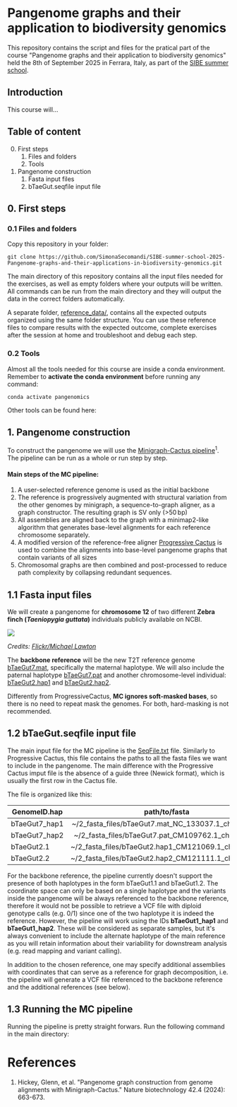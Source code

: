 # Pangenome graphs and their application to biodiversity genomics

This repository contains the script and files for the pratical part of the course "Pangenome graphs and their application to biodiversity genomics" held the 8th of September 2025 in Ferrara, Italy, as part of the [SIBE summer school](https://sites.google.com/view/sibesummerschool/home-page).


## Introduction

This course will...

## Table of content

0. First steps
    1. Files and folders
    2. Tools
1. Pangenome construction
    1. Fasta input files
    2. bTaeGut.seqfile input file

## 0. First steps

### 0.1 Files and folders

Copy this repository in your folder:

```
git clone https://github.com/SimonaSecomandi/SIBE-summer-school-2025-Pangenome-graphs-and-their-applications-in-biodiversity-genomics.git
```

The main directory of this repository contains all the input files needed for the exercises, as well as empty folders where your outputs will be written. All commands can be run from the main directory and they will output the data in the correct folders automatically.

A separate folder, [reference_data/](https://github.com/SimonaSecomandi/SIBE-summer-school-2025-Pangenome-graphs-and-their-applications-in-biodiversity-genomics/tree/main/reference_data), contains all the expected outputs organized using the same folder structure. You can use these reference files to compare results with the expected outcome, complete exercises after the session at home and troubleshoot and debug each step.

### 0.2 Tools

Almost all the tools needed for this course are inside a conda environment.
Remember to **activate the conda environment** before running any command:

```
conda activate pangenomics
```
Other tools can be found here: 

## 1. Pangenome construction

To construct the pangenome we will use the [Minigraph-Cactus pipeline](https://github.com/ComparativeGenomicsToolkit/cactus/blob/master/doc/pangenome.md)<sup>1</sup>. The pipeline can be run as a whole or run step by step. 

#### Main steps of the MC pipeline:

1. A user-selected reference genome is used as the initial backbone
2. The reference is progressively augmented with structural variation from the other genomes by minigraph, a sequence-to-graph aligner, as a graph constructor. The resulting graph is SV only (>50 bp)
3. All assemblies are aligned back to the graph with a minimap2-like algorithm that generates base-level alignments for each reference chromosome separately.
4. A modified version of the reference-free aligner [Progressive Cactus](https://github.com/ComparativeGenomicsToolkit/cactus) is used to combine the alignments into base-level pangenome graphs that contain variants of all sizes
5. Chromosomal graphs are then combined and post-processed to reduce path complexity by collapsing redundant sequences. 

## 1.1 Fasta input files

We will create a pangenome for **chromosome 12** of two different **Zebra finch (*Taeniopygia guttata*)** individuals publicly available on NCBI.

![](https://github.com/user-attachments/assets/50087263-7378-46ac-bf7a-493d2b24d518")

*Credits: [Flickr/Michael Lawton](https://www.flickr.com/photos/michaellawton/5712718319)*

The **backbone reference** will be the new T2T reference genome [bTaeGut7.mat](https://www.ncbi.nlm.nih.gov/datasets/genome/GCF_048771995.1/), specifically the maternal haplotype. We will also include the paternal haplotype [bTaeGut7.pat](https://www.ncbi.nlm.nih.gov/datasets/genome/GCA_048772025.1/) and another chromosome-level individual: [bTaeGut2.hap1](https://www.ncbi.nlm.nih.gov/datasets/genome/GCA_051427915.1/) and [bTaeGut2.hap2](https://www.ncbi.nlm.nih.gov/datasets/genome/GCA_051428105.1/).

Differently from ProgressiveCactus, **MC ignores soft-masked bases**, so there is no need to repeat mask the genomes. For both, hard-masking is not recommended.

## 1.2 bTaeGut.seqfile input file 

The main input file for the MC pipeline is the [SeqFile.txt]() file. Similarly to Progressive Cactus, this file contains the paths to all the fasta files we want to include in the pangenome. The main difference with the Progressive Cactus imput file is the absence of a guide three (Newick format), which is usually the first row in the Cactus file. 

The file is organized like this:

| GenomeID.hap  | path/to/fasta |
| ------------- |:-------------:|
| bTaeGut7_hap1 | ~/2_fasta_files/bTaeGut7.mat_NC_133037.1_chr12.fasta |
| bTaeGut7_hap2 | ~/2_fasta_files/bTaeGut7.pat_CM109762.1_chr12.fasta |
| bTaeGut2.1 | ~/2_fasta_files/bTaeGut2.hap1_CM121069.1_chr12.fasta |
| bTaeGut2.2 | ~/2_fasta_files/bTaeGut2.hap2_CM121111.1_chr12.fasta |

For the backbone reference, the pipeline currently doesn't support the presence of both haplotypes in the form bTaeGut1.1 and bTaeGut1.2. The coordinate space can only be based on a single haplotype and the variants inside the pangenome will be always referenced to the backbone reference, therefore it would not be possible to retrieve a VCF file with diploid genotype calls (e.g. 0/1) since one of the two haplotype it is indeed the reference. However, the pipeline will work using the IDs **bTaeGut1_hap1** and **bTaeGut1_hap2**. These will be considered as separate samples, but it's always convenient to include the alternate haplotype of the main reference as you will retain information about their variability for downstream analysis (e.g. read mapping and variant calling).

In addition to the chosen reference, one may specify additional assemblies with coordinates that can serve as a reference for graph decomposition, i.e. the pipeline will generate a VCF file referenced to the backbone reference and the additional references (see below).

## 1.3 Running the MC pipeline

Running the pipeline is pretty straight forwars. Run the following command in the main directory:


# References

1. Hickey, Glenn, et al. "Pangenome graph construction from genome alignments with Minigraph-Cactus." Nature biotechnology 42.4 (2024): 663-673.
